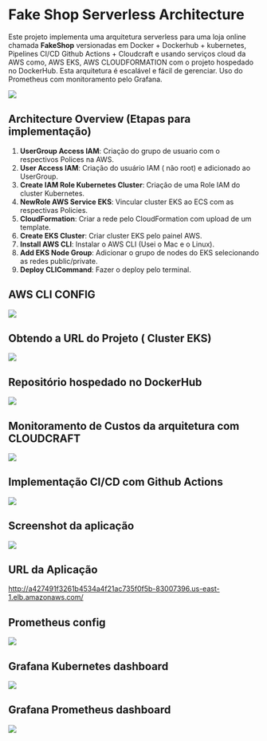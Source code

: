 # Fake Shop Serverless Architecture

Este projeto implementa uma arquitetura serverless para uma loja online chamada **FakeShop** versionadas em Docker + Dockerhub + kubernetes, Pipelines CI/CD Github Actions + Cloudcraft e usando serviços cloud da AWS como, AWS EKS, AWS CLOUDFORMATION com o projeto hospedado no DockerHub. Esta arquitetura é escalável e fácil de gerenciar. Uso do Prometheus com monitoramento pelo Grafana.

<img src="/assets/diagramasaws/awsdiagram.png">

## Architecture Overview (Etapas para implementação)

1. **UserGroup Access IAM**: Criação do grupo de usuario com o respectivos Polices na AWS.
2. **User Access IAM**: Criação do usuário IAM ( não root) e adicionado ao UserGroup.
3. **Create IAM Role Kubernetes Cluster**: Criação de uma Role IAM do cluster Kubernetes.
4. **NewRole AWS Service EKS**: Vincular cluster EKS ao ECS com as respectivas Policies.
5. **CloudFormation**: Criar a rede pelo CloudFormation com upload de um template.
6. **Create EKS Cluster**: Criar cluster EKS pelo painel AWS.
7. **Install AWS CLI**: Instalar o AWS CLI (Usei o Mac e o Linux).
8. **Add EKS Node Group**: Adicionar o grupo de nodes do EKS selecionando as redes public/private.
9. **Deploy CLICommand**: Fazer o deploy pelo terminal.

## AWS CLI CONFIG

<img src="/assets/aws-cli/aws-cli.png">

## Obtendo a URL do Projeto ( Cluster EKS)

<img src="/assets/aws-cli/aws-url.png">

## Repositório hospedado no DockerHub

<img src="/assets/dockerhub-screenshot/dockerhub.png">

## Monitoramento de Custos da arquitetura com CLOUDCRAFT

<img src="/assets/cloudcraft-screenshot/Dashboard1.png">

## Implementação CI/CD com Github Actions

<img src="/assets/github-actions-screenshot/CI:CD-GithubActions.png">

## Screenshot da aplicação

<img src="/assets/screenshotapp/V3App.png">

## URL da Aplicação

<http://a427491f3261b4534a4f21ac735f0f5b-83007396.us-east-1.elb.amazonaws.com/>

## Prometheus config

<img src="/assets/prometheus-config-cli/CLI.png">

## Grafana Kubernetes dashboard

<img src="/assets/grafana/kubernetes.png">

## Grafana Prometheus dashboard

<img src="/assets/grafana/prometheus.png">
